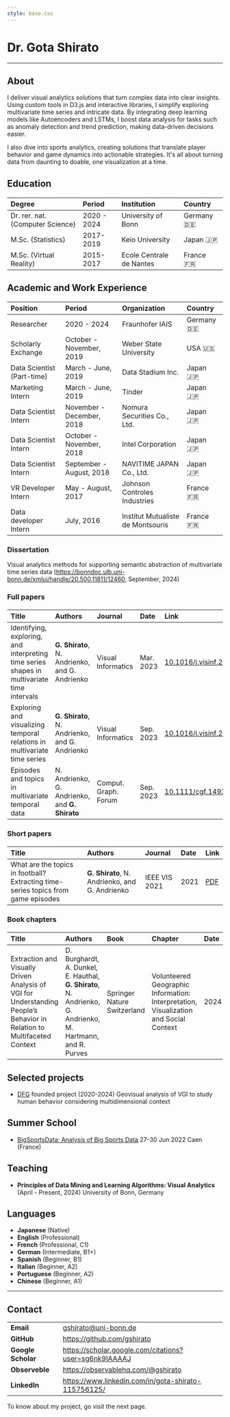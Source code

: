 ```yaml
---
style: base.css
---
```



<style>

.hero {
  display: flex;
  flex-direction: column;
  align-items: center;
  font-family: var(--sans-serif);
  margin: 4rem 0 8rem;
  text-wrap: balance;
  text-align: center;
}

.hero h1 {
  margin: 2rem 0;
  max-width: none;
  font-size: 14vw;
  font-weight: 900;
  line-height: 1;
  background: linear-gradient(30deg, var(--theme-foreground-focus), currentColor);
  -webkit-background-clip: text;
  -webkit-text-fill-color: transparent;
  background-clip: text;
}

.hero h2 {
  margin: 0;
  max-width: 34em;
  font-size: 20px;
  font-style: initial;
  font-weight: 500;
  line-height: 1.5;
  color: var(--theme-foreground-muted);
}

@media (min-width: 640px) {
  .hero h1 {
    font-size: 90px;
  }
}

.scrollable-table {
    overflow-x: auto;  /* Enables horizontal scrolling */
    max-width: 100%;     /* Maximum width of the container */
    margin: 20px 0;      /* Optional: Adds some spacing around the table */
    /* border-collapse: collapse; */
}

.scrollable-table table {
    width: 100%;         /* Makes the table width 100% of the container */
    min-width: 400px;
    border-collapse: collapse; /* Optional: Collapses border to a single border */
}

.scrollable-table th, .scrollable-table td {
    text-align: left;    /* Optional: Aligns text to the left */
}


</style>


# Dr. Gota Shirato
---
## About

I deliver visual analytics solutions that turn complex data into clear insights. Using custom tools in D3.js and interactive libraries, I simplify exploring multivariate time series and intricate data. By integrating deep learning models like Autoencoders and LSTMs, I boost data analysis for tasks such as anomaly detection and trend prediction, making data-driven decisions easier.

I also dive into sports analytics, creating solutions that translate player behavior and game dynamics into actionable strategies. It's all about turning data from daunting to doable, one visualization at a time.

## Education
<table class="scrollable-table">
  <thead>
    <tr>
      <th>Degree</th>
      <th>Period</th>
      <th>Institution</th>
      <th>Country</th>
    </tr>
  </thead>
  <tbody>
    <tr>
      <td>Dr. rer. nat. (Computer Science)</td>
      <td>2020 - 2024</td>
      <td>University of Bonn</td>
      <td>Germany 🇩🇪</td>
    </tr>
    <tr>
      <td>M.Sc. (Statistics)</td>
      <td>2017-2019</td>
      <td>Keio University</td>
      <td>Japan 🇯🇵</td>
    </tr>
    <tr>
      <td>M.Sc. (Virtual Reality)</td>
      <td>2015-2017</td>
      <td>Ecole Centrale de Nantes</td>
      <td>France 🇫🇷</td>
    </tr>
  </tbody>
</table>



## Academic and Work Experience

<table class="scrollable-table">
  <thead>
    <tr>
      <th>Position</th>
      <th>Period</th>
      <th>Organization</th>
      <th>Country</th>
    </tr>
  </thead>
  <tbody>
    <tr>
      <td>Researcher</td>
      <td>2020 - 2024</td>
      <td>Fraunhofer IAIS</td>
      <td>Germany 🇩🇪</td>
    </tr>
    <tr>
      <td>Scholarly Exchange</td>
      <td>October - November, 2019</td>
      <td>Weber State University</td>
      <td>USA 🇺🇸</td>
    </tr>
    <tr>
      <td>Data Scientist (Part-time)</td>
      <td>March - June, 2019</td>
      <td>Data Stadium Inc.</td>
      <td>Japan 🇯🇵</td>
    </tr>
    <tr>
      <td>Marketing Intern</td>
      <td>March - June, 2019</td>
      <td>Tinder</td>
      <td>Japan 🇯🇵</td>
    </tr>
    <tr>
      <td>Data Scientist Intern</td>
      <td>November - December, 2018</td>
      <td>Nomura Securities Co., Ltd.</td>
      <td>Japan 🇯🇵</td>
    </tr>
    <tr>
      <td>Data Scientist Intern</td>
      <td>October - November, 2018</td>
      <td>Intel Corporation</td>
      <td>Japan 🇯🇵</td>
    </tr>
    <tr>
      <td>Data Scientist Intern</td>
      <td>September - August, 2018</td>
      <td>NAVITIME JAPAN Co., Ltd.</td>
      <td>Japan 🇯🇵</td>
    </tr>
    <tr>
      <td>VR Developer Intern</td>
      <td>May - August, 2017</td>
      <td>Johnson Controles Industries</td>
      <td>France 🇫🇷</td>
    </tr>
    <tr>
      <td>Data developer Intern</td>
      <td>July, 2016</td>
      <td>Institut Mutualiste de Montsouris</td>
      <td>France 🇫🇷</td>
    </tr>
  </tbody>
</table>


### Dissertation
Visual analytics methods for supporting semantic abstraction of multivariate time series data (https://bonndoc.ulb.uni-bonn.de/xmlui/handle/20.500.11811/12460, September, 2024)

### Full papers

<table class="scrollable-table">
  <thead>
    <tr>
      <th>Title</th>
      <th>Authors</th>
      <th>Journal</th>
      <th>Date</th>
      <th>Link</th>
    </tr>
  </thead>
  <tbody>
    <tr>
      <td>Identifying, exploring, and interpreting time series shapes in multivariate time intervals</td>
      <td><strong>G. Shirato</strong>, N. Andrienko, and G. Andrienko</td>
      <td>Visual Informatics</td>
      <td>Mar. 2023</td>
      <td><a href="https://www.doi.org/10.1016/j.visinf.2023.01.001">10.1016/j.visinf.2023.01.001</a></td>
    </tr>
    <tr>
      <td>Exploring and visualizing temporal relations in multivariate time series</td>
      <td><strong>G. Shirato</strong>, N. Andrienko, and G. Andrienko</td>
      <td>Visual Informatics</td>
      <td>Sep. 2023</td>
      <td><a href="https://www.doi.org/10.1016/j.visinf.2023.09.001">10.1016/j.visinf.2023.09.001</a></td>
    </tr>
    <tr>
      <td>Episodes and topics in multivariate temporal data</td>
      <td>N. Andrienko, G. Andrienko, and <strong>G. Shirato</strong></td>
      <td>Comput. Graph. Forum</td>
      <td>Sep. 2023</td>
      <td><a href="https://www.doi.org/10.1111/cgf.14926">10.1111/cgf.14926</a></td>
    </tr>
  </tbody>
</table>

### Short papers
<table class="scrollable-table">
  <thead>
    <tr>
      <th>Title</th>
      <th>Authors</th>
      <th>Journal</th>
      <th>Date</th>
      <th>Link</th>
    </tr>
  </thead>
  <tbody>
    <tr>
      <td>What are the topics in football? Extracting time-series topics from game episodes</td>
      <td><strong>G. Shirato</strong>, N. Andrienko, and G. Andrienko</td>
      <td>IEEE VIS 2021</td>
      <td>2021</td>
      <td><a href="http://geoanalytics.net/and/papers/vis21poster.pdf">PDF</a></td>
    </tr>
  </tbody>
</table>


### Book chapters
<table class="scrollable-table">
  <thead>
    <tr>
      <th>Title</th>
      <th>Authors</th>
      <th>Book</th>
      <th>Chapter</th>
      <th>Date</th>
      <th>Link</th>
    </tr>
  </thead>
  <tbody>
    <tr>
      <td>Extraction and Visually Driven Analysis of VGI for Understanding People’s Behavior in Relation to Multifaceted Context</td>
      <td>D. Burghardt, A. Dunkel, E. Hauthal, <strong>G. Shirato</strong>, N. Andrienko, G. Andrienko, M. Hartmann, and R. Purves</td>
      <td>Springer Nature Switzerland</td>
      <td>Volunteered Geographic Information: Interpretation, Visualization and Social Context</td>
      <td>2024</td>
      <td><a href="https://www.doi.org/10.1007/978-3-031-35374-1">10.1007/978-3-031-35374-1</a></td>
    </tr>
  </tbody>
</table>


## Selected projects
- [DFG](https://www.dfg.de/) founded project (2020-2024)
    Geovisual analysis of VGI to study human behavior considering multidimensional context

## Summer School
- [BigSportsData: Analysis of Big Sports Data](https://big-sports-data.sciencesconf.org/?lang=en)
    27-30 Jun 2022 Caen (France)

## Teaching
- **Principles of Data Mining and Learning Algorithms: Visual Analytics** (April - Present, 2024)
University of Bonn, Germany

## Languages
- **Japanese** (Native)
- **English** (Professional)
- **French** (Professional, C1)
- **German** (Intermediate, B1+)
- **Spanish** (Beginner, B1)
- **Italian** (Beginner, A2)
- **Portuguese** (Beginner, A2)
- **Chinese** (Beginner, A1)

---
## Contact
| | |
| --- | --- |
| **Email** | [gshirato@uni-bonn.de](gshirato@uni-bonn.de) |
| **GitHub** | https://github.com/gshirato |
| **Google Scholar** | https://scholar.google.com/citations?user=sg6nk9IAAAAJ |
| **Observeble** | https://observablehq.com/@gshirato |
| **LinkedIn** | https://www.linkedin.com/in/gota-shirato-115756125/ |

To know about my project, go visit the next page.

<!--
<div class="hero">
  <h1>Gota Shirato</h1>
  <h2>PhD student in Visual Analytics</h2>
  <a href="https://observablehq.com/@gshirato" target="_blank">Observable (@gshirato)<span style="display: inline-block; margin-left: 0.25rem;">↗︎</span></a>
</div>

<div class="grid grid-cols-2" style="grid-auto-rows: 504px;">
  <div class="card"></div>
  <div class="card"></div>
</div> -->